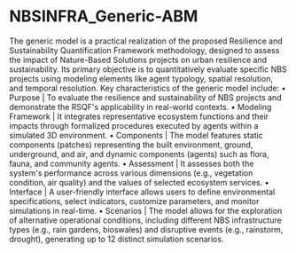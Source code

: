 # NBSINFRA_Generic-ABM
The generic model is a practical realization of the proposed Resilience and Sustainability Quantification Framework methodology, designed to assess the impact of Nature-Based Solutions projects on urban resilience and sustainability. Its primary objective is to quantitatively evaluate specific NBS projects using modeling elements like agent typology, spatial resolution, and temporal resolution.
Key characteristics of the generic model include:
•	Purpose | To evaluate the resilience and sustainability of NBS projects and demonstrate the RSQF's applicability in real-world contexts.
•	Modeling Framework | It integrates representative ecosystem functions and their impacts through formalized procedures executed by agents within a simulated 3D environment.
•	Components | The model features static components (patches) representing the built environment, ground, underground, and air, and dynamic components (agents) such as flora, fauna, and community agents.
•	Assessment | It assesses both the system's performance across various dimensions (e.g., vegetation condition, air quality) and the values of selected ecosystem services.
•	Interface | A user-friendly interface allows users to define environmental specifications, select indicators, customize parameters, and monitor simulations in real-time.
•	Scenarios | The model allows for the exploration of alternative operational conditions, including different NBS infrastructure types (e.g., rain gardens, bioswales) and disruptive events (e.g., rainstorm, drought), generating up to 12 distinct simulation scenarios.

